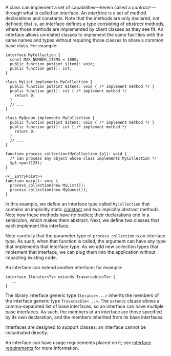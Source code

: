 A class can implement a set of capabilities&mdash;herein called a *contract*---through what is called an interface. An *interface* is a set of
method declarations and constants.  Note that the methods are only declared, not defined; that is, an interface defines a type consisting
of *abstract* methods, where those methods are implemented by client classes as they see fit. An interface allows unrelated classes to
implement the same facilities with the same names and types without requiring those classes to share a common base class.  For example:

```MyCollection.hack no-auto-output
interface MyCollection {
  const MAX_NUMBER_ITEMS = 1000;
  public function put(int $item): void;
  public function get(): int;
}

class MyList implements MyCollection {
  public function put(int $item): void { /* implement method */ }
  public function get(): int { /* implement method */
    return 0;
  }
  // ...
}

class MyQueue implements MyCollection {
  public function put(int $item): void { /* implement method */ }
  public function get(): int { /* implement method */
    return 0;
  }
  // ...
}

function process_collection(MyCollection $p1): void {
  /* can process any object whose class implements MyCollection */
  $p1->put(123);
}

<<__EntryPoint>>
function main(): void {
  process_collection(new MyList());
  process_collection(new MyQueue());
}
```

In this example, we define an interface type called `MyCollection` that contains an implicitly static [constant](constants.md) and two implicitly
abstract methods.  Note how these methods have no bodies; their declarations end in a semicolon, which makes them abstract.  Next, we define two
classes that each implement this interface.

Note carefully that the parameter type of `process_collection` is an interface type. As such, when that function is called, the argument can
have any type that implements that interface type.  As we add new collection types that implement that interface, we can plug them into the
application without impacting existing code.

An interface can extend another interface; for example:

```Hack
interface Iterator<Tv> extends Traversable<Tv> {
  ...
}
```

The library interface generic type `Iterator<...>` inherits the members of the interface generic type `Traversable<...>`.  The `extends`
clause allows a comma-separated list of base interfaces, so an interface can have multiple base interfaces.  As such, the members of an
interface are those specified by its own declaration, and the members inherited from its base interfaces.

Interfaces are designed to support classes; an interface cannot be instantiated directly.

An interface can have usage requirements placed on it; see [interface requirements](trait-and-interface-requirements.md) for more information.
